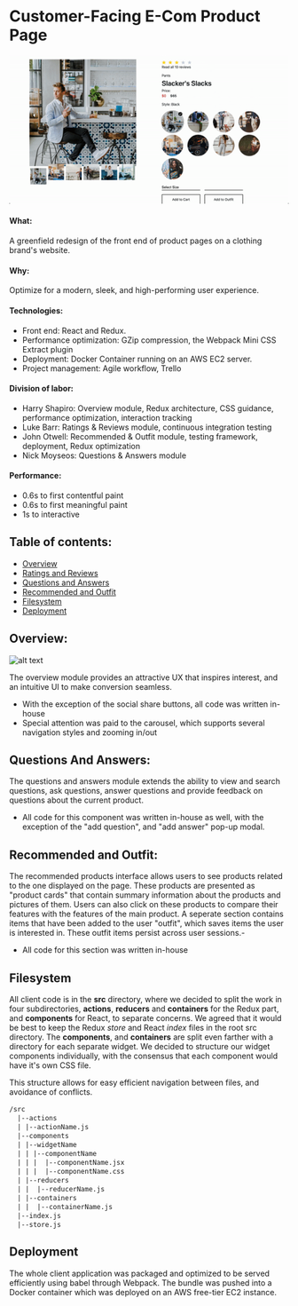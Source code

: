 <!-- prettier-ignore-start -->

# Customer-Facing E-Com Product Page

![alt text](./dist/assets/page_overview.gif)

#### What:

A greenfield redesign of the front end of product pages on a clothing brand's website.

#### Why:

Optimize for a modern, sleek, and high-performing user experience.

#### Technologies:

- Front end: React and Redux.
- Performance optimization: GZip compression, the Webpack Mini CSS Extract plugin
- Deployment: Docker Container running on an AWS EC2 server.
- Project management: Agile workflow, Trello

#### Division of labor:

- Harry Shapiro: Overview module, Redux architecture, CSS guidance, performance optimization, interaction tracking
- Luke Barr: Ratings & Reviews module, continuous integration testing
- John Otwell: Recommended & Outfit module, testing framework, deployment, Redux optimization
- Nick Moyseos: Questions & Answers module

#### Performance:

- 0.6s to first contentful paint
- 0.6s to first meaningful paint
- 1s to interactive

## Table of contents:

- [Overview](#Overview)
- [Ratings and Reviews](#R_R)
- [Questions and Answers](#QnA)
- [Recommended and Outfit](#Recommended_Outfit)
- [Filesystem](#Filesystem)
- [Deployment](#Deployment)

## Overview:

![alt text](./dist/assets/overview_module.gif)

The overview module provides an attractive UX that inspires interest, and an intuitive UI to make conversion seamless.

- With the exception of the social share buttons, all code was written in-house
- Special attention was paid to the carousel, which supports several navigation styles and zooming in/out

## Questions And Answers:

The questions and answers module extends the ability to view and search questions, ask questions, answer questions and provide feedback on questions about the current product.

- All code for this component was written in-house as well, with the exception of the "add question", and "add answer" pop-up modal.

## Recommended and Outfit:

The recommended products interface allows users to see products related to the one displayed on the page. These products are presented as "product cards" that contain summary information about the products and pictures of them. Users can also click on these products to compare their features with the features of the main product. A seperate section contains items that have been added to the user "outfit", which saves items the user is interested in. These outfit items persist across user sessions.-

- All code for this section was written in-house

## Filesystem

All client code is in the **src** directory, where we decided to split the work in four subdirectories, **actions**, **reducers** and **containers** for the Redux part, and **components** for React, to separate concerns.
We agreed that it would be best to keep the Redux _store_ and React _index_ files in the root src directory.
The **components**, and **containers** are split even farther with a directory for each separate widget.
We decided to structure our widget components individually, with the consensus that each component would have it's own CSS file.

This structure allows for easy efficient navigation between files, and avoidance of conflicts.

    /src
      |--actions
      | |--actionName.js
      |--components
      | |--widgetName
      | | |--componentName
      | | |  |--componentName.jsx
      | | |  |--componentName.css
      | |--reducers
      | |  |--reducerName.js
      | |--containers
      | |  |--containerName.js
      |--index.js
      |--store.js


## Deployment

The whole client application was packaged and optimized to be served efficiently using babel through Webpack. The bundle was pushed into a Docker container which was deployed on an AWS free-tier EC2 instance. 
